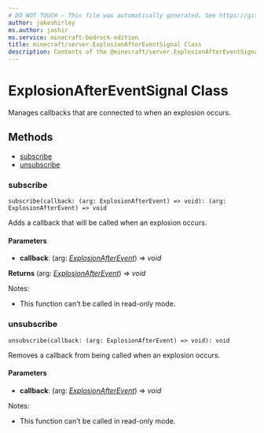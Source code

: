 ```yaml
---
# DO NOT TOUCH — This file was automatically generated. See https://github.com/mojang/minecraftapidocsgenerator to modify descriptions, examples, etc.
author: jakeshirley
ms.author: jashir
ms.service: minecraft-bedrock-edition
title: minecraft/server.ExplosionAfterEventSignal Class
description: Contents of the @minecraft/server.ExplosionAfterEventSignal class.
---
```

# ExplosionAfterEventSignal Class

Manages callbacks that are connected to when an explosion occurs.

## Methods
- [subscribe](#subscribe)
- [unsubscribe](#unsubscribe)

### **subscribe**
`
subscribe(callback: (arg: ExplosionAfterEvent) => void): (arg: ExplosionAfterEvent) => void
`

Adds a callback that will be called when an explosion occurs.

#### **Parameters**
- **callback**: (arg: [*ExplosionAfterEvent*](ExplosionAfterEvent.md)) => *void*

**Returns** (arg: [*ExplosionAfterEvent*](ExplosionAfterEvent.md)) => *void*
  
Notes:
- This function can't be called in read-only mode.

### **unsubscribe**
`
unsubscribe(callback: (arg: ExplosionAfterEvent) => void): void
`

Removes a callback from being called when an explosion occurs.

#### **Parameters**
- **callback**: (arg: [*ExplosionAfterEvent*](ExplosionAfterEvent.md)) => *void*
  
Notes:
- This function can't be called in read-only mode.
